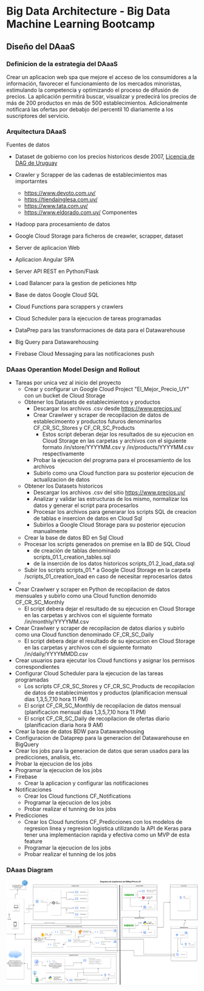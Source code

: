 
# Big Data Architecture - Big Data Machine Learning Bootcamp

## Diseño del DAaaS

### Definicion de la estrategia del DAaaS

Crear un aplicacion web spa que mejore el acceso de los consumidores a la información, favorecer el funcionamiento de los mercados minoristas, estimulando la competencia y optimizando el proceso de difusión de precios.
La aplicación permitirá buscar, visualizar y predecirá los precios de más de 200 productos en más de 500 establecimientos.
Adicionalmente notificará las ofertas por debabjo del percentil 10 diariamente a los suscriptores del servicio.

### Arquitectura DAaaS

Fuentes de datos
- Dataset de gobierno con los precios historicos desde 2007, [Licencia de DAG de Uruguay](https://www.gub.uy/agencia-gobierno-electronico-sociedad-informacion-conocimiento/sites/agencia-gobierno-electronico-sociedad-informacion-conocimiento/files/documentos/publicaciones/licencia_de_datos_abiertos_0.pdf)
  
- Crawler y Scrapper de las cadenas de establecimientos mas importarntes
  - https://www.devoto.com.uy/
  - https://tiendainglesa.com.uy/
  - https://www.tata.com.uy/
  - https://www.eldorado.com.uy/
Componentes
- Hadoop para procesamiento de datos
- Google Cloud Storage para ficheros de creawler, scrapper, dataset 
- Server de aplicacion Web
 - Aplicacion Angular SPA
- Server API REST en Python/Flask
- Load Balancer para la gestion de peticiones http
- Base de datos Google Cloud SQL
- Cloud Functions para scrappers y crawlers
- Cloud Scheduler para la ejecucion de tareas programadas
- DataPrep para las transformaciones de data para el Datawarehouse
- Big Query para Datawarehousing
- Firebase Cloud Messaging para las notificaciones push
  
### DAaas Operantion Model Design and Rollout
- Tareas por unica vez al inicio del proyecto
  - Crear y configurar un Google Cloud Project "El_Mejor_Precio_UY" con un bucket de Cloud Storage
  - Obtener los Datasets de establecimientos y productos
    - Descargar los archivos .csv desde https://www.precios.uy/
    - Crear Crawlwer y scraper de recopilacion de datos de establecimoento y productos futuros denominarlos CF_CR_SC_Stores y CF_CR_SC_Products
      - Estos script deberan dejar los resultados de su ejecucion en Cloud Storage en las carpetas y archivos con el siguiente formato  /in/store/YYYYMM.csv y /in/products/YYYYMM.csv respectivamente
    - Probar la ejecucion del programa para el procesamiento de los archivos
    - Subirlo como una Cloud function para su posterior ejecucion de actualizacion de datos
  - Obtener los Datasets historicos
    - Descargar los archivos .csv del sitio https://www.precios.uy/
    - Analizar y validar las estructuras de los mismo, normalizar los datos y generar el script para procesarlos
    - Procesar los archivos para generarar los scripts SQL de creacion de tablas e insercion de datos en Cloud Sql 
    - Subirlos a Google Cloud Storage para su posterior ejecucion manualmente
  - Crear la base de datos BD en Sql Cloud
  - Procesar los scripts generados on premise en la BD de SQL Cloud
    - de creación de tablas denominado scripts_01.1_creation_tables.sql
    - de la inserción de los datos historicos scripts_01.2_load_data.sql
  - Subir los scripts scripts_01.* a Google Cloud Storage en la carpeta /scripts_01_creation_load en caso de necesitar reprocesarlos datos
  - 
- Crear Crawlwer y scraper en Python de recopilacion de datos mensuales y subirlo como una Cloud function denomido CF_CR_SC_Monthly
  - El script debera dejar el resultado de su ejecucion en Cloud Storage en las carpetas y archivos con el siguiente formato /in/monthly/YYYYMM.csv
- Crear Crawlwer y scraper de recopilacion de datos diarios y subirlo como una Cloud function denominado CF_CR_SC_Daily
  - El script debera dejar el resultado de su ejecucion en Cloud Storage en las carpetas y archivos con el siguiente formato /in/daily/YYYYMMDD.csv
- Crear usuarios para ejecutar los Cloud functions y asignar los permisos correspondientes
- Configurar Cloud Scheduler para la ejecucion de las tareas programadas
  - Los scripts CF_CR_SC_Stores y CF_CR_SC_Products de recopilacion de datos de establecimientos y productos (planificacion mensual dias 1,3,5,7,10 hora 11 PM)
  - El script CF_CR_SC_Monthly de recopilacion de datos mensual (planificacion mensual dias 1,3,5,7,10 hora 11 PM)
  - El script CF_CR_SC_Daily de recopilacion de ofertas diario (planificacion diaria hora 9 AM) 
- Crear la base de datos BDW para Datawarehousing
- Configuracion de Dataprep para la generacion del Datawarehouse en BigQuery
-   Crear los jobs para la generacion de datos que seran usados para las predicciones, analisis, etc.
-   Probar la ejecucion de los jobs
-   Programar la ejecucion de los jobs
- Firebase
  - Crear la aplicacion y configurar las notificaciones
- Notificaciones
  - Crear los Cloud functions CF_Notifications
  - Programar la ejecucion de los jobs
  - Probar realizar el tunning de los jobs
- Predicciones
  - Crear los Cloud functions CF_Predicciones con los modelos de regresion linea y regresion logistica utilizando la API de Keras para tener una implementacion rapida y efectiva como un MVP de esta feature 
  - Programar la ejecucion de los jobs
  - Probar realizar el tunning de los jobs
    
    
### DAaas Diagram

![Diagrama](imagenes/Diagrama.drawio.png)
  
  
  
  









